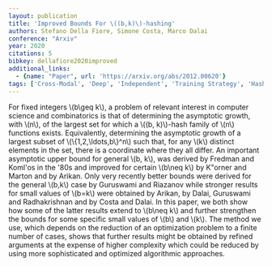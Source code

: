 ```yaml
---
layout: publication
title: 'Improved Bounds For \((b,k)\)-hashing'
authors: Stefano Della Fiore, Simone Costa, Marco Dalai
conference: "Arxiv"
year: 2020
citations: 5
bibkey: dellafiore2020improved
additional_links:
  - {name: "Paper", url: 'https://arxiv.org/abs/2012.00620'}
tags: ['Cross-Modal', 'Deep', 'Independent', 'Training Strategy', 'Hashing']
---
```

For fixed integers \\(b\geq k\\), a problem of relevant interest in computer
science and combinatorics is that of determining the asymptotic growth, with
\\(n\\), of the largest set for which a \\((b, k)\\)-hash family of \\(n\\) functions
exists. Equivalently, determining the asymptotic growth of a largest subset of
\\(\\{1,2,\ldots,b\\}^n\\) such that, for any \\(k\\) distinct elements in the set, there
is a coordinate where they all differ.
  An important asymptotic upper bound for general \\(b, k\\), was derived by
Fredman and Koml\'os in the '80s and improved for certain \\(b\neq k\\) by K\"orner
and Marton and by Arikan. Only very recently better bounds were derived for the
general \\(b,k\\) case by Guruswami and Riazanov while stronger results for small
values of \\(b=k\\) were obtained by Arikan, by Dalai, Guruswami and Radhakrishnan
and by Costa and Dalai. In this paper, we both show how some of the latter
results extend to \\(b\neq k\\) and further strengthen the bounds for some specific
small values of \\(b\\) and \\(k\\). The method we use, which depends on the reduction
of an optimization problem to a finite number of cases, shows that further
results might be obtained by refined arguments at the expense of higher
complexity which could be reduced by using more sophisticated and optimized
algorithmic approaches.
